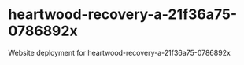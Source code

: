 # heartwood-recovery-a-21f36a75-0786892x
Website deployment for heartwood-recovery-a-21f36a75-0786892x
